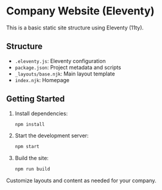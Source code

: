# Company Website (Eleventy)

This is a basic static site structure using Eleventy (11ty).

## Structure
- `.eleventy.js`: Eleventy configuration
- `package.json`: Project metadata and scripts
- `_layouts/base.njk`: Main layout template
- `index.njk`: Homepage

## Getting Started
1. Install dependencies:
   ```bash
   npm install
   ```
2. Start the development server:
   ```bash
   npm start
   ```
3. Build the site:
   ```bash
   npm run build
   ```

Customize layouts and content as needed for your company.
